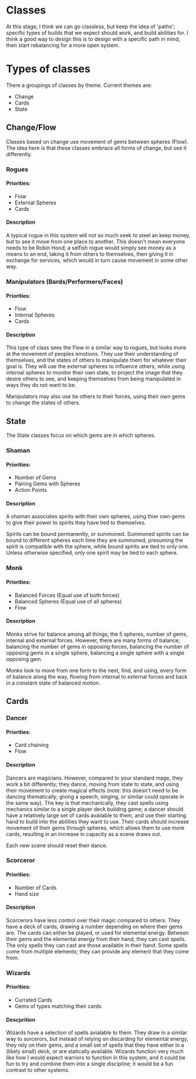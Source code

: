 # Classes
At this stage, I think we can go classless, but keep the idea of 'paths'; specific types of builds that we expect should work, and build abilities for. I think a good way to design this is to design with a specific path in mind, then start rebalancing for a more open system.

# Types of classes
There a groupings of classes by theme. Current themes are:
 - Change
 - Cards 
 - State

## Change/Flow
Classes based on change use movement of gems between spheres (Flow). The idea here is that these classes embrace all forms of change, but see it differently.

### Rogues
#### Priorities:
- Flow
- External Spheres
- Cards

#### Description
A typical rogue in this system will not so much seek to steel an keep money, but to see it move from one place to another. This doesn't mean everyone needs to be Robin Hood; a selfish rogue would simply see money as a means to an end, taking it from others to themselves, then giving it in exchange for services, which would in turn cause movement in some other way.

### Manipulators (Bards/Performers/Faces)
#### Priorities:
- Flow
- Internal Spheres
- Cards 

#### Description
This type of class sees the Flow in a similar way to rogues, but looks more at the movement of peoples emotions. They use their understanding of themselves, and the states of others to manipulate them for whatever their goal is. They will use the external spheres to influence others, while using internal spheres to monitor their own state, to project the image that they desire others to see, and keeping themselves from being manipulated in ways they do not want to be.

Manipulators may also use tie others to their forces, using their own gems to change the states of others.

## State
The State classes focus on which gems are in which spheres.

### Shaman
#### Priorities:
- Number of Gems
- Pairing Gems with Spheres
- Action Points

#### Description
A shaman associates spirits with their own spheres, using thier own gems to give their power to spirits they have tied to themselves.

Spirits can be bound permanently, or summoned. Summoned spirits can be bound to different spheres each time they are summoned, presuming the spirit is compatible with the sphere, while bound spirits are tied to only one. Unless otherwise specified, only one spirit may be tied to each sphere.

### Monk
#### Priorities:
- Balanced Forces (Equal use of both forces)
- Balanced Spheres (Equal use of all spheres)
- Flow

#### Description
Monks strive for balance among all things; the 5 spheres, number of gems, internal and external forces. However, there are many forms of balance; balancing the number of gems in opposing forces, balancing the number of opposing gems in a single sphere, balancing a single sphere with a single opposing gem.

Monks look to move from one form to the next, find, and using, every form of balance along the way, flowing from internal to external forces and back in a constant state of balanced motion.

## Cards
### Dancer
#### Priorities:
- Card chaining
- Flow

#### Description
Dancers are magicians. However, compared to your standard mage, they work a bit differently; they dance, moving from state to state, and using their movement to create magical effects (note: this doesn't need to be dancing thematically; giving a speech, singing, or similar could operate in the same way). The key is that mechanically, they cast spells using mechanics similar to a single player deck building game; a dancer should have a relatively large set of cards available to them, and use their starting hand to build into the abilities they want to use. Their cards should increase movement of their gems through spheres, which allows them to use more cards, resulting in an increase in capacity as a scene draws out.

Each new scene should reset their dance.

### Scorceror
#### Priorities:
- Number of Cards
- Hand size

#### Description
Scorcerors have less control over their magic compared to others. They have a deck of cards, drawing a number depending on where their gems are. The cards can either be played, or used for elemental energy. Between their gems and the elemental energy from their hand, they can cast spells. The only spells they can cast are those available in their hand. Some spells come from multiple elements; they can provide any element that they come from.

### Wizards
#### Priorities:
- Currated Cards
- Gems of types matching their cards

#### Descprition
Wizards have a selection of spells avialable to them. They draw in a similar way to sorcerors, but instead of relying on discarding for elemental energy, they rely on their gems, and a small set of spells that they have either in a (likely small) deck, or are statically available. Wizards function very much like how I would expect warriors to function in this system, and it could be fun to try and combine them into a single discipline; it would be a fun contrast to other systems.